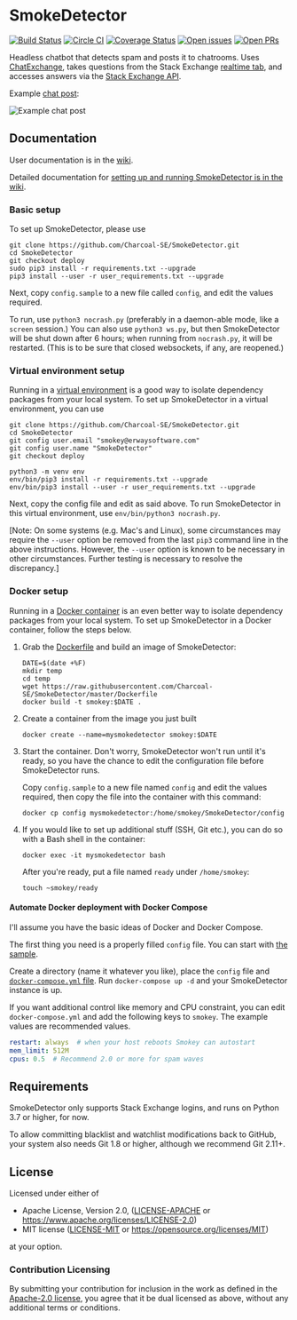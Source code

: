 # SmokeDetector

[![Build Status](https://travis-ci.org/Charcoal-SE/SmokeDetector.svg?branch=master)](https://travis-ci.org/Charcoal-SE/SmokeDetector)
[![Circle CI](https://circleci.com/gh/Charcoal-SE/SmokeDetector.svg?style=shield)](https://circleci.com/gh/Charcoal-SE/SmokeDetector)
[![Coverage Status](https://coveralls.io/repos/github/Charcoal-SE/SmokeDetector/badge.svg?branch=master)](https://coveralls.io/github/Charcoal-SE/SmokeDetector?branch=master)
[![Open issues](https://img.shields.io/github/issues/Charcoal-SE/SmokeDetector.svg)](https://github.com/Charcoal-SE/SmokeDetector/issues)
[![Open PRs](https://img.shields.io/github/issues-pr/Charcoal-SE/SmokeDetector.svg)](https://github.com/Charcoal-SE/SmokeDetector/pulls)

Headless chatbot that detects spam and posts it to chatrooms.
Uses [ChatExchange](https://github.com/Manishearth/ChatExchange),
takes questions from the Stack Exchange
[realtime tab](https://stackexchange.com/questions?tab=realtime),
and accesses answers via the [Stack Exchange API](https://api.stackexchange.com/).

Example [chat post](https://chat.stackexchange.com/transcript/message/43579469):

![Example chat post](https://i.stack.imgur.com/oLyfb.png)

## Documentation

User documentation is in the [wiki](https://charcoal-se.org/smokey).

Detailed documentation for
[setting up and running SmokeDetector is in the wiki](https://charcoal-se.org/smokey/Set-Up-and-Run-SmokeDetector).

### Basic setup

To set up SmokeDetector, please use

```shell
git clone https://github.com/Charcoal-SE/SmokeDetector.git
cd SmokeDetector
git checkout deploy
sudo pip3 install -r requirements.txt --upgrade
pip3 install --user -r user_requirements.txt --upgrade
```

Next, copy `config.sample` to a new file called `config`,
and edit the values required.

To run, use `python3 nocrash.py`
(preferably in a daemon-able mode, like a `screen` session.)
You can also use `python3 ws.py`,
but then SmokeDetector will be shut down after 6 hours;
when running from `nocrash.py`, it will be restarted.
(This is to be sure that closed websockets, if any, are reopened.)

### Virtual environment setup

Running in a [virtual environment](https://docs.python.org/3/tutorial/venv.html)
is a good way to isolate dependency packages from your local system.
To set up SmokeDetector in a virtual environment, you can use

```shell
git clone https://github.com/Charcoal-SE/SmokeDetector.git
cd SmokeDetector
git config user.email "smokey@erwaysoftware.com"
git config user.name "SmokeDetector"
git checkout deploy

python3 -m venv env
env/bin/pip3 install -r requirements.txt --upgrade
env/bin/pip3 install --user -r user_requirements.txt --upgrade
```

Next, copy the config file and edit as said above.
To run SmokeDetector in this virtual environment, use
`env/bin/python3 nocrash.py`.

[Note: On some systems (e.g. Mac's and Linux), some circumstances may
require the `--user` option be removed from the last `pip3`
command line in the above instructions. However, the `--user` option is
known to be necessary in other circumstances. Further testing is
necessary to resolve the discrepancy.]

### Docker setup

Running in a [Docker container](https://www.docker.com/resources/what-container)
is an even better way to isolate dependency packages from your local system.
To set up SmokeDetector in a Docker container, follow the steps below.

1. Grab the [Dockerfile](Dockerfile) and build an image of SmokeDetector:

   ```shell
   DATE=$(date +%F)
   mkdir temp
   cd temp
   wget https://raw.githubusercontent.com/Charcoal-SE/SmokeDetector/master/Dockerfile
   docker build -t smokey:$DATE .
   ```

2. Create a container from the image you just built

   ```shell
   docker create --name=mysmokedetector smokey:$DATE
   ```

3. Start the container.
   Don't worry, SmokeDetector won't run until it's ready,
   so you have the chance to edit the configuration file before SmokeDetector runs.

   Copy `config.sample` to a new file named `config`
   and edit the values required,
   then copy the file into the container with this command:

   ```shell
   docker cp config mysmokedetector:/home/smokey/SmokeDetector/config
   ```

4. If you would like to set up additional stuff (SSH, Git etc.),
   you can do so with a Bash shell in the container:

   ```shell
   docker exec -it mysmokedetector bash
   ```

   After you're ready, put a file named `ready` under `/home/smokey`:

   ```shell
   touch ~smokey/ready
   ```

#### Automate Docker deployment with Docker Compose

I'll assume you have the basic ideas of Docker and Docker Compose.

The first thing you need is a properly filled `config` file.
You can start with [the sample](config.sample).

Create a directory (name it whatever you like),
place the `config` file and [`docker-compose.yml` file](docker-compose.yml).
Run `docker-compose up -d` and your SmokeDetector instance is up.

If you want additional control like memory and CPU constraint,
you can edit `docker-compose.yml` and add the following keys to `smokey`.
The example values are recommended values.

```yaml
restart: always  # when your host reboots Smokey can autostart
mem_limit: 512M
cpus: 0.5  # Recommend 2.0 or more for spam waves
```

## Requirements

SmokeDetector only supports Stack Exchange logins,
and runs on Python 3.7 or higher,
for now.

To allow committing blacklist and watchlist modifications
back to GitHub,
your system also needs Git 1.8 or higher,
although we recommend Git 2.11+.

## License

Licensed under either of

- Apache License, Version 2.0, ([LICENSE-APACHE](LICENSE-APACHE)
  or <https://www.apache.org/licenses/LICENSE-2.0>)
- MIT license ([LICENSE-MIT](LICENSE-MIT)
  or <https://opensource.org/licenses/MIT>)

at your option.

### Contribution Licensing

By submitting your contribution for inclusion in the work
as defined in the [Apache-2.0 license](https://www.apache.org/licenses/LICENSE-2.0),
you agree that it be dual licensed as above,
without any additional terms or conditions.
